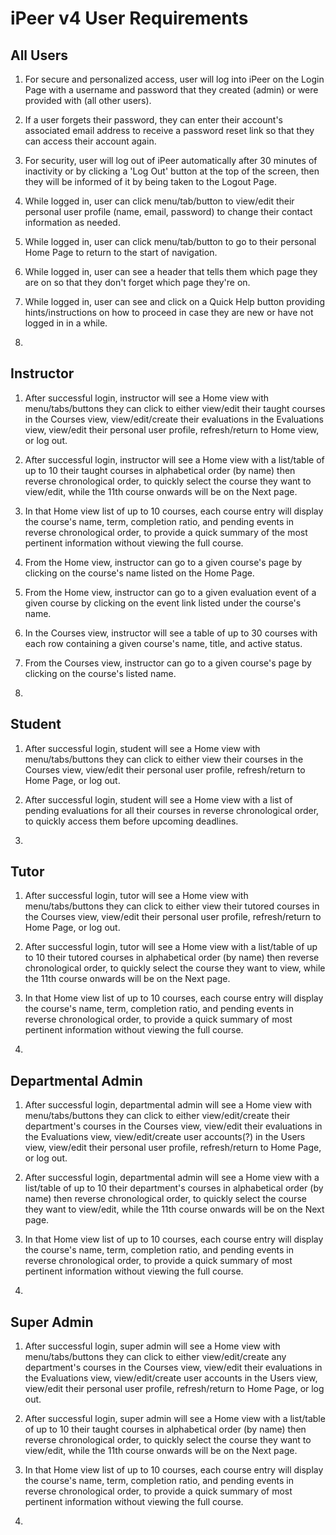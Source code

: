 # iPeer v4 User Requirements

## All Users

1. For secure and personalized access, user will log into iPeer on the Login Page with a username and password that they created (admin) or were provided with (all other users).

1. If a user forgets their password, they can enter their account's associated email address to receive a password reset link so that they can access their account again.

1. For security, user will log out of iPeer automatically after 30 minutes of inactivity or by clicking a 'Log Out' button at the top of the screen, then they will be informed of it by being taken to the Logout Page.

1. While logged in, user can click menu/tab/button to view/edit their personal user profile (name, email, password) to change their contact information as needed.

1. While logged in, user can click menu/tab/button to go to their personal Home Page to return to the start of navigation.

1. While logged in, user can see a header that tells them which page they are on so that they don't forget which page they're on.

1. While logged in, user can see and click on a Quick Help button providing hints/instructions on how to proceed in case they are new or have not logged in in a while.

1. 


## Instructor

1. After successful login, instructor will see a Home view with menu/tabs/buttons they can click to either view/edit their taught courses in the Courses view, view/edit/create their evaluations in the Evaluations view, view/edit their personal user profile, refresh/return to Home view, or log out. 

1. After successful login, instructor will see a Home view with a list/table of up to 10 their taught courses in alphabetical order (by name) then reverse chronological order, to quickly select the course they want to view/edit, while the 11th course onwards will be on the Next page.

1. In that Home view list of up to 10 courses, each course entry will display the course's name, term, completion ratio, and pending events in reverse chronological order, to provide a quick summary of the most pertinent information without viewing the full course.

1. From the Home view, instructor can go to a given course's page by clicking on the course's name listed on the Home Page.

1. From the Home view, instructor can go to a given evaluation event of a given course by clicking on the event link listed under the course's name.

1. In the Courses view, instructor will see a table of up to 30 courses with each row containing a given course's name, title, and active status.

1. From the Courses view, instructor can go to a given course's page by clicking on the course's listed name.

1. 


## Student

1. After successful login, student will see a Home view with menu/tabs/buttons they can click to either view their courses in the Courses view, view/edit their personal user profile, refresh/return to Home Page, or log out. 

1. After successful login, student will see a Home view with a list of pending evaluations for all their courses in reverse chronological order, to quickly access them before upcoming deadlines.

1. 

## Tutor

1. After successful login, tutor will see a Home view with menu/tabs/buttons they can click to either view their tutored courses in the Courses view, view/edit their personal user profile, refresh/return to Home Page, or log out. 

1. After successful login, tutor will see a Home view with a list/table of up to 10 their tutored courses in alphabetical order (by name) then reverse chronological order, to quickly select the course they want to view, while the 11th course onwards will be on the Next page.

1. In that Home view list of up to 10 courses, each course entry will display the course's name, term, completion ratio, and pending events in reverse chronological order, to provide a quick summary of most pertinent information without viewing the full course.

1. 

## Departmental Admin

1. After successful login, departmental admin will see a Home view with menu/tabs/buttons they can click to either view/edit/create their department's courses in the Courses view, view/edit their evaluations in the Evaluations view, view/edit/create user accounts(?) in the Users view, view/edit their personal user profile, refresh/return to Home Page, or log out. 

1. After successful login, departmental admin will see a Home view with a list/table of up to 10 their department's courses in alphabetical order (by name) then reverse chronological order, to quickly select the course they want to view/edit, while the 11th course onwards will be on the Next page.

1. In that Home view list of up to 10 courses, each course entry will display the course's name, term, completion ratio, and pending events in reverse chronological order, to provide a quick summary of most pertinent information without viewing the full course.

1. 

## Super Admin

1. After successful login, super admin will see a Home view with menu/tabs/buttons they can click to either view/edit/create any department's courses in the Courses view, view/edit their evaluations in the Evaluations view, view/edit/create user accounts in the Users view, view/edit their personal user profile, refresh/return to Home Page, or log out. 

1. After successful login, super admin will see a Home view with a list/table of up to 10 their taught courses in alphabetical order (by name) then reverse chronological order, to quickly select the course they want to view/edit, while the 11th course onwards will be on the Next page.

1. In that Home view list of up to 10 courses, each course entry will display the course's name, term, completion ratio, and pending events in reverse chronological order, to provide a quick summary of most pertinent information without viewing the full course.

1. 